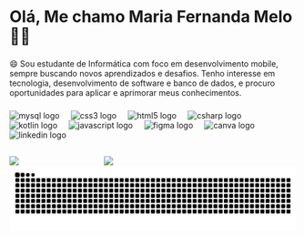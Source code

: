 <h1 align="left">Olá, Me chamo Maria Fernanda Melo 👋💜</h1>

###

<p align="left">😄 Sou estudante de Informática com foco em desenvolvimento mobile, sempre buscando novos aprendizados e desafios. Tenho interesse em tecnologia, desenvolvimento de software e banco de dados, e procuro oportunidades para aplicar e aprimorar meus conhecimentos.</p>


###

<div align="left">
  <img src="https://cdn.jsdelivr.net/gh/devicons/devicon/icons/mysql/mysql-original.svg" height="40" alt="mysql logo"  />
  <img width="12" />
  <img src="https://cdn.jsdelivr.net/gh/devicons/devicon/icons/css3/css3-original.svg" height="40" alt="css3 logo"  />
  <img width="12" />
  <img src="https://cdn.jsdelivr.net/gh/devicons/devicon/icons/html5/html5-original.svg" height="40" alt="html5 logo"  />
  <img width="12" />
  <img src="https://cdn.jsdelivr.net/gh/devicons/devicon/icons/csharp/csharp-original.svg" height="40" alt="csharp logo"  />
  <img width="12" />
  <img src="https://cdn.jsdelivr.net/gh/devicons/devicon/icons/kotlin/kotlin-original.svg" height="40" alt="kotlin logo"  />
  <img width="12" />
  <img src="https://cdn.jsdelivr.net/gh/devicons/devicon/icons/javascript/javascript-original.svg" height="40" alt="javascript logo"  />
  <img width="12" />
  <img src="https://cdn.jsdelivr.net/gh/devicons/devicon/icons/figma/figma-original.svg" height="40" alt="figma logo"  />
  <img width="12" />
  <img src="https://cdn.jsdelivr.net/gh/devicons/devicon/icons/canva/canva-original.svg" height="40" alt="canva logo"  />
  <img width="12" />
  <img src="https://cdn.jsdelivr.net/gh/devicons/devicon/icons/linkedin/linkedin-original.svg" height="40" alt="linkedin logo"  />
</div>

###

##

<div align="left">
  <img src="https://github-readme-streak-stats.herokuapp.com/?user=mafemelo&theme=midnight-purple&hide_border=false" width="48%" padding-right:100px />
  &nbsp;&nbsp;&nbsp;&nbsp;&nbsp;&nbsp;&nbsp;&nbsp;&nbsp;&nbsp;&nbsp;&nbsp;&nbsp;&nbsp;&nbsp;&nbsp;&nbsp;&nbsp;&nbsp;&nbsp;&nbsp;&nbsp;&nbsp;&nbsp;&nbsp;&nbsp;&nbsp;&nbsp;&nbsp;&nbsp;&nbsp;&nbsp;&nbsp;&nbsp;&nbsp;&nbsp;
  <img height="200"  src="https://media4.giphy.com/media/v1.Y2lkPTc5MGI3NjExbm1vcHIydnhqdWtidzVzdWx4c3VsaDd3cG5rejdnMjgwbWNrc3hxdCZlcD12MV9pbnRlcm5hbF9naWZfYnlfaWQmY3Q9cw/bLVTnQvgggksbDXs7S/giphy.gif"  />
</div>
<picture align="center">
  <source media="(prefers-color-scheme: dark)" srcset="https://raw.githubusercontent.com/mafemelo/mafemelo/output/github-contribution-grid-snake-dark.svg">
  <source media="(prefers-color-scheme: light)" srcset="https://raw.githubusercontent.com/mafemelo/mafemelo/output/github-contribution-grid-snake-dark.svg">
  <img align="center" alt="github contribution grid snake animation" src="https://raw.githubusercontent.com/mafemelo/mafemelo/output/github-contribution-grid-snake.svg">
</picture>

###


